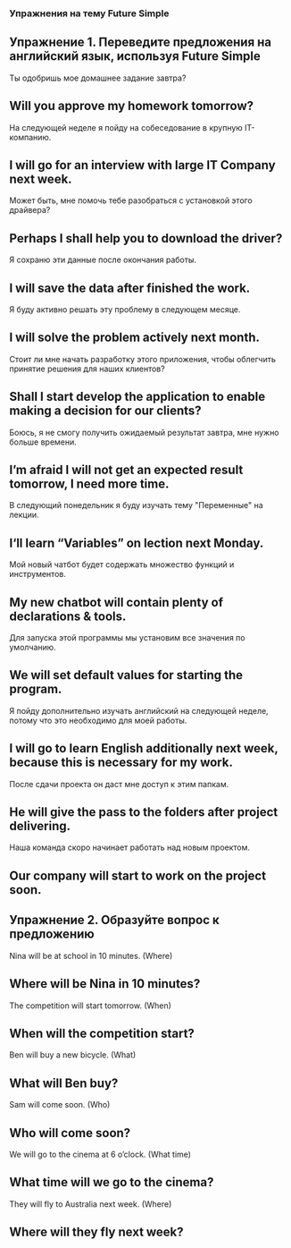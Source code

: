 ### Упражнения на тему Future Simple

## Упражнение 1. Переведите предложения на английский язык, используя Future Simple
Ты одобришь мое домашнее задание завтра?
## Will you approve my homework tomorrow?
На следующей неделе я пойду на собеседование в крупную IT-компанию.
## I will go for an interview with large IT Company next week.
Может быть, мне помочь тебе разобраться с установкой этого драйвера?
## Perhaps I shall help you to download the driver?
Я сохраню эти данные после окончания работы.
## I will save the data after finished the work.
Я буду активно решать эту проблему в следующем месяце.
## I will solve the problem actively next month.
Стоит ли мне начать разработку этого приложения, чтобы облегчить принятие решения для наших клиентов?
## Shall I start develop the application to enable making a decision for our clients?
Боюсь, я не смогу получить ожидаемый результат завтра, мне нужно больше времени.
## I’m afraid I will not get an expected result tomorrow, I need more time. 
В следующий понедельник я буду изучать тему "Переменные" на лекции.
## I‘ll learn “Variables” on lection next Monday.
Мой новый чатбот будет содержать множество функций и инструментов.
## My new chatbot will contain plenty of declarations & tools.
Для запуска этой программы мы установим все значения по умолчанию.
## We will set default values for starting the program.
Я пойду дополнительно изучать английский на следующей неделе, потому что это необходимо для моей работы.
## I will go to learn English additionally next week, because this is necessary for my work.
После сдачи проекта он даст мне доступ к этим папкам.
## He will give the pass to the folders after project delivering.
Наша команда скоро начинает работать над новым проектом.
## Our company will start to work on the project soon.

## Упражнение 2. Образуйте вопрос к предложению
Nina will be at school in 10 minutes. (Where)
## Where will be Nina in 10 minutes? 
The competition will start tomorrow. (When)
## When will the competition start?
Ben will buy a new bicycle. (What)
## What will Ben buy?
Sam will come soon. (Who)
## Who will come soon?
We will go to the cinema at 6 o’clock. (What time)
## What time will we go to the cinema?
They will fly to Australia next week. (Where)
## Where will they fly next week?
